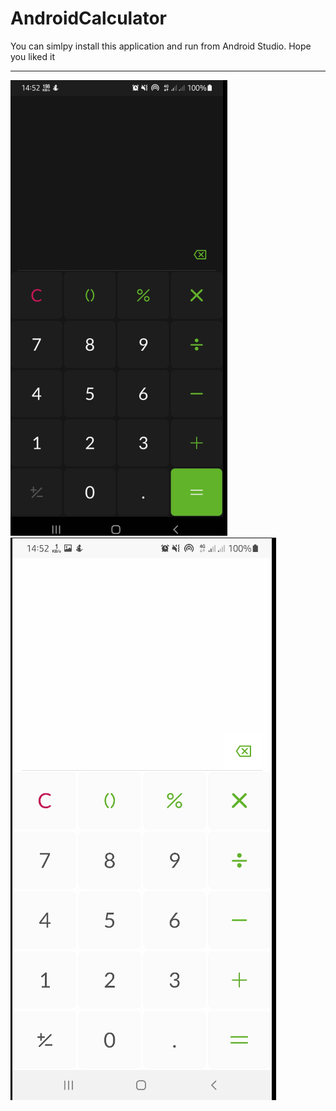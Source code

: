 # AndroidCalculator
You can simlpy install this application and run from Android Studio. Hope you liked it
<hr>
<img src="/ss.png"></img>
<img src="/ss2.png"></img>
